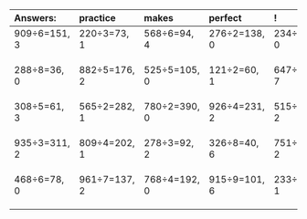 | Answers: | practice | makes | perfect | ! |
| :--- | :--- | :--- | :--- | :--- |
| 909÷6=151, 3 | 220÷3=73, 1 | 568÷6=94, 4 | 276÷2=138, 0 | 234÷6=39, 0 | 
|   |   |   |   |   | 
|   |   |   |   |   | 
|   |   |   |   |   | 
| 288÷8=36, 0 | 882÷5=176, 2 | 525÷5=105, 0 | 121÷2=60, 1 | 647÷8=80, 7 | 
|   |   |   |   |   | 
|   |   |   |   |   | 
|   |   |   |   |   | 
| 308÷5=61, 3 | 565÷2=282, 1 | 780÷2=390, 0 | 926÷4=231, 2 | 515÷3=171, 2 | 
|   |   |   |   |   | 
|   |   |   |   |   | 
|   |   |   |   |   | 
| 935÷3=311, 2 | 809÷4=202, 1 | 278÷3=92, 2 | 326÷8=40, 6 | 751÷7=107, 2 | 
|   |   |   |   |   | 
|   |   |   |   |   | 
|   |   |   |   |   | 
| 468÷6=78, 0 | 961÷7=137, 2 | 768÷4=192, 0 | 915÷9=101, 6 | 233÷4=58, 1 | 
|   |   |   |   |   | 
|   |   |   |   |   | 
|   |   |   |   |   | 
